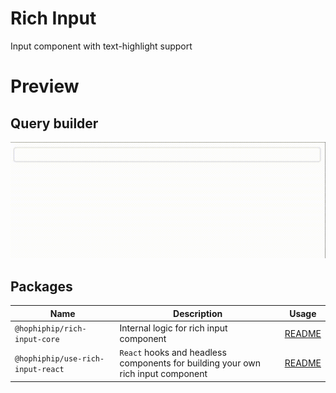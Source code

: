 # Rich Input

Input component with text-highlight support 

# Preview

## Query builder

![Query builder React example](./media/query-builder-react-example.gif)

## Packages

|      Name                  | Description | Usage |
|----------------------------|-------------|-------|
| `@hophiphip/rich-input-core` | Internal logic for rich input component | [README](./packages/rich-input-core/README.md) |
| `@hophiphip/use-rich-input-react` | `React` hooks and headless components for building your own rich input component | [README](./packages/use-rich-input-react/README.md) |